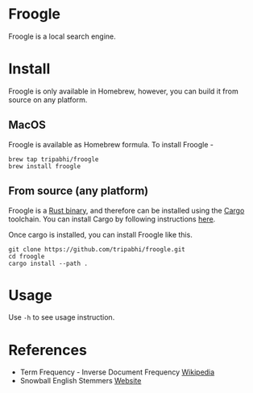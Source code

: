 # Froogle

Froogle is a local search engine.

# Install
Froogle is only available in Homebrew, however, you can build it from source on any platform.

## MacOS
Froogle is available as Homebrew formula. To install Froogle -
```console
brew tap tripabhi/froogle
brew install froogle
```

## From source (any platform)
Froogle is a [Rust binary](https://doc.rust-lang.org/cargo/reference/cargo-targets.html#binaries), and therefore can be installed using the [Cargo](https://doc.rust-lang.org/cargo/) toolchain.
You can install Cargo by following instructions [here](https://doc.rust-lang.org/cargo/getting-started/installation.html).


Once cargo is installed, you can install Froogle like this.

```console
git clone https://github.com/tripabhi/froogle.git
cd froogle
cargo install --path .

```

# Usage
Use `-h` to see usage instruction.


# References
- Term Frequency - Inverse Document Frequency [Wikipedia](https://en.wikipedia.org/wiki/Tf%E2%80%93idf)
- Snowball English Stemmers [Website](https://snowballstem.org/)
